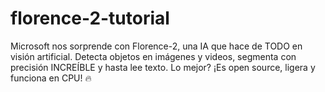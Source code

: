 # florence-2-tutorial
Microsoft nos sorprende con Florence-2, una IA que hace de TODO en visión artificial. Detecta objetos en imágenes y videos, segmenta con precisión INCREÍBLE y hasta lee texto. Lo mejor? ¡Es open source, ligera y funciona en CPU! 🔥
